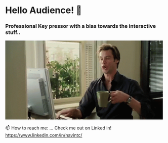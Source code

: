# Hello Audience! 👋

### Professional Key pressor with a bias towards the interactive stuff..

![Jim Boy](/17Cg.gif)



📫 How to reach me: ...
Check me out on Linked in! 
https://www.linkedin.com/in/navintc/ 

<!--
**navintc/navintc** is a ✨ _special_ ✨ repository because its `README.md` (this file) appears on your GitHub profile.

Here are some ideas to get you started:

- 🔭 I’m currently working on ...
- 🌱 I’m currently learning ...
- 👯 I’m looking to collaborate on ...
- 🤔 I’m looking for help with ...
- 💬 Ask me about ...
- 📫 How to reach me: ...
- 😄 Pronouns: ...
- ⚡ Fun fact: ...
-->
